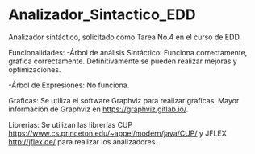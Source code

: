 # Analizador_Sintactico_EDD
Analizador sintáctico, solicitado como Tarea No.4 en el curso de EDD.

Funcionalidades:
  -Árbol de análisis Sintáctico:
  Funciona correctamente, grafica correctamente.
  Definitivamente se pueden realizar mejoras y optimizaciones.
  
  -Árbol  de Expresiones:
  No funciona.
  
Graficas:
  Se utiliza el software Graphviz para realizar graficas. 
  Mayor información de Graphviz en https://graphviz.gitlab.io/.
  
Librerias:
  Se utilizan las librerías  CUP https://www.cs.princeton.edu/~appel/modern/java/CUP/
  y JFLEX http://jflex.de/ para realizar los analizadores.
